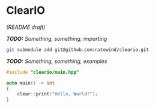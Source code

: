 # ClearIO

*(README draft)*

***TODO:** Something, something, importing*

```bash
git submodule add git@github.com:natewind/cleario.git
```

***TODO:** Something, something, examples*

```cpp
#include "cleario/main.hpp"

auto main() -> int
{
	clear::print("Hello, World!");
}
```
